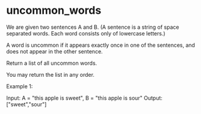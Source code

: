 # uncommon_words

We are given two sentences A and B. (A sentence is a string of space separated words. Each word consists only of lowercase letters.)

A word is uncommon if it appears exactly once in one of the sentences, and does not appear in the other sentence.

Return a list of all uncommon words.

You may return the list in any order.

Example 1:

Input: A = "this apple is sweet", B = "this apple is sour"
Output: ["sweet","sour"]
